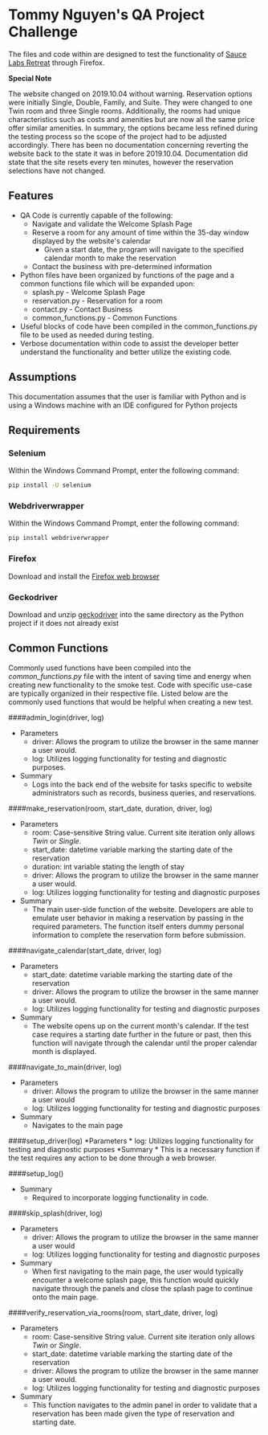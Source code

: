 # Tommy Nguyen's QA Project Challenge
The files and code within are designed to test the functionality of 
[Sauce Labs Retreat](https://automationintesting.online/ "Sauce Labs Retreat") through Firefox.

**Special Note**

The website changed on 2019.10.04 without warning. Reservation options were initially Single, Double, Family, and Suite.
They were changed to one Twin room and three Single rooms. Additionally, the rooms had unique characteristics such as
costs and amenities but are now all the same price offer similar amenities. In summary, the options became less refined
during the testing process so the scope of the project had to be adjusted accordingly. There has been no documentation
concerning reverting the website back to the state it was in before 2019.10.04. Documentation did state that the site
resets every ten minutes, however the reservation selections have not changed.
## Features
* QA Code is currently capable of the following:
    * Navigate and validate the Welcome Splash Page
    * Reserve a room for any amount of time within the 35-day window displayed by the website's calendar
        * Given a start date, the program will navigate to the specified calendar month to make the reservation
    * Contact the business with pre-determined information
* Python files have been organized by functions of the page and a common functions file which will be expanded upon:
    * splash.py - Welcome Splash Page
    * reservation.py - Reservation for a room
    * contact.py - Contact Business
    * common_functions.py - Common Functions
* Useful blocks of code have been compiled in the common_functions.py file to be used as needed during testing.
* Verbose documentation within code to assist the developer better understand the functionality and better utilize the 
existing code.
## Assumptions
This documentation assumes that the user is familiar with Python and is using a Windows machine with an IDE configured 
for Python projects
## Requirements
### Selenium
Within the Windows Command Prompt, enter the following command:
```bash
pip install -U selenium
```
### Webdriverwrapper
Within the Windows Command Prompt, enter the following command:
```bash
pip install webdriverwrapper
```
### Firefox
Download and install the [Firefox web browser](https://www.mozilla.org/en-US/firefox/new/)
### Geckodriver
Download and unzip [geckodriver](https://github.com/mozilla/geckodriver/releases) into the same directory as the Python 
project if it does not already exist
## Common Functions
Commonly used functions have been compiled into the *common_functions.py* file with the intent of saving time and
energy when creating new functionality to the smoke test. Code with specific use-case are typically
organized in their respective file. Listed below are the commonly used functions that would be helpful when creating
a new test.

####admin_login(driver, log)
* Parameters
    * driver: Allows the program to utilize the browser in the same manner a user would.
    * log: Utilizes logging functionality for testing and diagnostic purposes.
* Summary
    * Logs into the back end of the website for tasks specific to website administrators such as records, business
    queries, and reservations.

####make_reservation(room, start_date, duration, driver, log)
* Parameters
    * room: Case-sensitive String value. Current site iteration only allows *Twin* or *Single*.
    * start_date: datetime variable marking the starting date of the reservation
    * duration: int variable stating the length of stay 
    * driver: Allows the program to utilize the browser in the same manner a user would.
    * log: Utilizes logging functionality for testing and diagnostic purposes
* Summary
    * The main user-side function of the website. Developers are able to emulate user behavior in making a reservation
    by passing in the required parameters. The function itself enters dummy personal information to complete the
    reservation form before submission.

####navigate_calendar(start_date, driver, log)
* Parameters
    * start_date: datetime variable marking the starting date of the reservation
    * driver: Allows the program to utilize the browser in the same manner a user would.
    * log: Utilizes logging functionality for testing and diagnostic purposes
* Summary
    * The website opens up on the current month's calendar. If the test case requires a starting date further in the 
    future or past, then this function will navigate through the calendar until the proper calendar month is displayed.

####navigate_to_main(driver, log)
* Parameters
    * driver: Allows the program to utilize the browser in the same manner a user would
    * log: Utilizes logging functionality for testing and diagnostic purposes
* Summary
    * Navigates to the main page

####setup_driver(log)
*Parameters
    * log: Utilizes logging functionality for testing and diagnostic purposes
*Summary
    * This is a necessary function if the test requires any action to be done through a web browser.

####setup_log()
* Summary
    * Required to incorporate logging functionality in code.

####skip_splash(driver, log)
* Parameters
    * driver: Allows the program to utilize the browser in the same manner a user would
    * log: Utilizes logging functionality for testing and diagnostic purposes
* Summary
    * When first navigating to the main page, the user would typically encounter a welcome splash page, this function
    would quickly navigate through the panels and close the splash page to continue onto the main page.

####verify_reservation_via_rooms(room, start_date, driver, log)
* Parameters
    * room: Case-sensitive String value. Current site iteration only allows *Twin* or *Single*.
    * start_date: datetime variable marking the starting date of the reservation
    * driver: Allows the program to utilize the browser in the same manner a user would.
    * log: Utilizes logging functionality for testing and diagnostic purposes
* Summary
    * This function navigates to the admin panel in order to validate that a reservation has been made given the type
    of reservation and starting date.